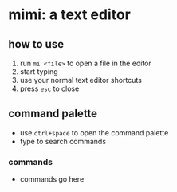 # mimi: a text editor

## how to use

1. run `mi <file>` to open a file in the editor
2. start typing
3. use your normal text editor shortcuts
4. press `esc` to close

## command palette

- use `ctrl+space` to open the command palette
- type to search commands

### commands

- commands go here
